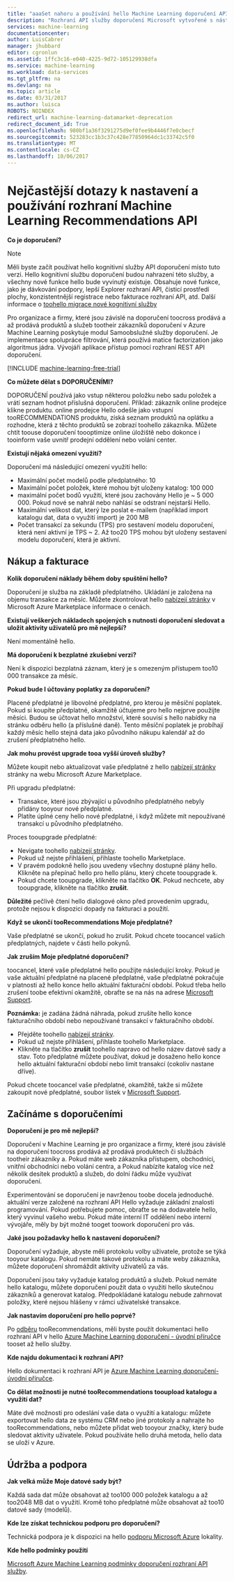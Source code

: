 ```yaml
---
title: "aaaSet nahoru a používání hello Machine Learning doporučení API | Microsoft Docs"
description: "Rozhraní API služby doporučení Microsoft vytvořené s nástroji Azure Machine Learning – nejčastější dotazy"
services: machine-learning
documentationcenter: 
author: LuisCabrer
manager: jhubbard
editor: cgronlun
ms.assetid: 1ffc3c16-e040-4225-9d72-105129938dfa
ms.service: machine-learning
ms.workload: data-services
ms.tgt_pltfrm: na
ms.devlang: na
ms.topic: article
ms.date: 03/31/2017
ms.author: luisca
ROBOTS: NOINDEX
redirect_url: machine-learning-datamarket-deprecation
redirect_document_id: True
ms.openlocfilehash: 980bf1a36f3291275d9ef0fee9b4446f7e0cbecf
ms.sourcegitcommit: 523283cc1b3c37c428e77850964dc1c33742c5f0
ms.translationtype: MT
ms.contentlocale: cs-CZ
ms.lasthandoff: 10/06/2017
---
```

# <a name="setting-up-and-using-machine-learning-recommendations-api-faq"></a>Nejčastější dotazy k nastavení a používání rozhraní Machine Learning Recommendations API
**Co je doporučení?**

> [!NOTE]
> Měli byste začít používat hello kognitivní služby API doporučení místo tuto verzi. Hello kognitivní službu doporučení budou nahrazení této služby, a všechny nové funkce hello bude vyvinutý existuje. Obsahuje nové funkce, jako je dávkování podpory, lepší Explorer rozhraní API, čisticí prostředí plochy, konzistentnější registrace nebo fakturace rozhraní API, atd.
> Další informace o [toohello migrace nové kognitivní služby](http://aka.ms/recomigrate)
> 
> 

Pro organizace a firmy, které jsou závislé na doporučení toocross prodává a až prodává produktů a služeb tootheir zákazníků doporučení v Azure Machine Learning poskytuje modul Samoobslužné služby doporučení. Je implementace spolupráce filtrování, která používá matice factorization jako algoritmus jádra. Vývojáři aplikace přístup pomocí rozhraní REST API doporučení. 

[!INCLUDE [machine-learning-free-trial](../../includes/machine-learning-free-trial.md)]

**Co můžete dělat s DOPORUČENÍMI?**

DOPORUČENÍ používá jako vstup některou položku nebo sadu položek a vrátí seznam hodnot příslušná doporučení. Příklad: zákazník online prodejce klikne produktu. online prodejce Hello odešle jako vstupní tooRECOMMENDATIONS produktu, získá seznam produktů na oplátku a rozhodne, která z těchto produktů se zobrazí toohello zákazníka. Můžete chtít toouse doporučení toooptimize online úložiště nebo dokonce i tooinform vaše uvnitř prodejní oddělení nebo volání center.

**Existují nějaká omezení využití?**

Doporučení má následující omezení využití hello:

* Maximální počet modelů podle předplatného: 10
* Maximální počet položek, které mohou být uloženy katalog: 100 000
* maximální počet bodů využití, které jsou zachovány Hello je ~ 5 000 000. Pokud nové se nahrál nebo nahlásí se odstraní nejstarší Hello.
* Maximální velikost dat, který lze poslat e-mailem (například import katalogu dat, data o využití import) je 200 MB
* Počet transakcí za sekundu (TPS) pro sestavení modelu doporučení, která není aktivní je TPS ~ 2. Až too20 TPS mohou být uloženy sestavení modelu doporučení, která je aktivní.

## <a name="purchase-and-billing"></a>Nákup a fakturace
**Kolik doporučení náklady během doby spuštění hello?**

Doporučení je služba na základě předplatného. Ukládání je založena na objemu transakce za měsíc. Můžete zkontrolovat hello [nabízejí stránky](https://datamarket.azure.com/dataset/amla/recommendations) v Microsoft Azure Marketplace informace o cenách.

**Existují veškerých nákladech spojených s nutnosti doporučení sledovat a uložit aktivity uživatelů pro mě nejlepší?**

Není momentálně hello.

**Má doporučení k bezplatné zkušební verzi?**

Není k dispozici bezplatná záznam, který je s omezeným přístupem too10 000 transakce za měsíc.

**Pokud bude I účtovány poplatky za doporučení?**

Placené předplatné je libovolné předplatné, pro kterou je měsíční poplatek. Pokud si koupíte předplatné, okamžitě účtujeme pro hello nejprve použijte měsíci. Budou se účtovat hello množství, které souvisí s hello nabídky na stránku odběru hello (a příslušné daně). Tento měsíční poplatek je probíhají každý měsíc hello stejná data jako původního nákupu kalendář až do zrušení předplatného hello. 

**Jak mohu provést upgrade tooa vyšší úroveň služby?**

Můžete koupit nebo aktualizovat vaše předplatné z hello [nabízejí stránky](https://datamarket.azure.com/dataset/amla/recommendations) stránky na webu Microsoft Azure Marketplace.

Při upgradu předplatné:

* Transakce, které jsou zbývající u původního předplatného nebyly přidány tooyour nové předplatné. 
* Platíte úplné ceny hello nové předplatné, i když můžete mít nepoužívané transakcí u původního předplatného.

Proces tooupgrade předplatné:

* Nevigate toohello [nabízejí stránky](https://datamarket.azure.com/dataset/amla/recommendations).
* Pokud už nejste přihlášení, přihlaste toohello Marketplace.
* V pravém podokně hello jsou uvedeny všechny dostupné plány hello. Klikněte na přepínač hello pro hello plánu, který chcete tooupgrade k.
* Pokud chcete tooupgrade, klikněte na tlačítko **OK**. Pokud nechcete, aby tooupgrade, klikněte na tlačítko **zrušit**.

**Důležité** pečlivě čtení hello dialogové okno před provedením upgradu, protože nejsou k dispozici dopady na fakturaci a použití.

**Když se ukončí tooRecommendations Moje předplatné?**

Vaše předplatné se ukončí, pokud ho zrušit. Pokud chcete toocancel vašich předplatných, najdete v části hello pokynů.

**Jak zruším Moje předplatné doporučení?**

toocancel, které vaše předplatné hello použijte následující kroky. Pokud je vaše aktuální předplatné na placené předplatné, vaše předplatné pokračuje v platnosti až hello konce hello aktuální fakturační období. Pokud třeba hello zrušení toobe efektivní okamžitě, obraťte se na nás na adrese [Microsoft Support](https://support.microsoft.com/oas/default.aspx?gprid=17024&st=1&wfxredirect=1&sd=gn).

**Poznámka:** je zadána žádná náhrada, pokud zrušíte hello konce fakturačního období nebo nepoužívané transakcí v fakturačního období.

* Přejděte toohello [nabízejí stránky](https://datamarket.azure.com/dataset/amla/recommendations).
* Pokud už nejste přihlášení, přihlaste toohello Marketplace.
* Klikněte na tlačítko **zrušit** toohello napravo od hello název datové sady a stav. Toto předplatné můžete používat, dokud je dosaženo hello konce hello aktuální fakturační období nebo limit transakcí (cokoliv nastane dříve).

Pokud chcete toocancel vaše předplatné, okamžitě, takže si můžete zakoupit nové předplatné, soubor lístek v [Microsoft Support](https://support.microsoft.com/oas/default.aspx?gprid=17024&st=1&wfxredirect=1&sd=gn).

## <a name="getting-started-with-recommendations"></a>Začínáme s doporučeními
**Doporučení je pro mě nejlepší?** 

Doporučení v Machine Learning je pro organizace a firmy, které jsou závislé na doporučení toocross prodává až prodává produktech či službách tootheir zákazníky a. Pokud máte web zákazníka přístupem, obchodníci, vnitřní obchodníci nebo volání centra, a Pokud nabízíte katalog více než několik desítek produktů a služeb, do dolní řádku může využívat doporučení. 

Experimentování se doporučení je navrženou toobe docela jednoduché. aktuální verze založené na rozhraní API Hello vyžaduje základní znalosti programování. Pokud potřebujete pomoc, obraťte se na dodavatele hello, který vyvinul vašeho webu. Pokud máte interní IT oddělení nebo interní vývojáře, měly by být možné tooget toowork doporučení pro vás. 

**Jaké jsou požadavky hello k nastavení doporučení?**

Doporučení vyžaduje, abyste měli protokolu volby uživatele, protože se týká tooyour katalogu. Pokud nemáte takové protokolu a máte weby zákazníka, můžete doporučení shromáždit aktivity uživatelů za vás. 

Doporučení jsou taky vyžaduje katalog produktů a služeb. Pokud nemáte hello katalogu, můžete doporučení použít data o využití hello skutečnou zákazníků a generovat katalog. Předpokládané katalogu nebude zahrnovat položky, které nejsou hlášeny v rámci uživatelské transakce.

**Jak nastavím doporučení pro hello poprvé?**

Po [odběru](https://datamarket.azure.com/dataset/amla/recommendations) tooRecommendations, měli byste použít dokumentaci hello rozhraní API v hello [Azure Machine Learning doporučení - úvodní příručce](machine-learning-recommendation-api-quick-start-guide.md) tooset až hello služby.

**Kde najdu dokumentaci k rozhraní API?** 

Hello dokumentaci k rozhraní API je [Azure Machine Learning doporučení-úvodní příručce](machine-learning-recommendation-api-quick-start-guide.md).

**Co dělat možnosti je nutné tooRecommendations tooupload katalogu a využití dat?**

Máte dvě možnosti pro odeslání vaše data o využití a katalogu: můžete exportovat hello data ze systému CRM nebo jiné protokoly a nahrajte ho tooRecommendations, nebo můžete přidat web tooyour značky, který bude sledovat aktivity uživatele. Pokud používáte hello druhá metoda, hello data se uloží v Azure.

## <a name="maintenance-and-support"></a>Údržba a podpora
**Jak velká může Moje datové sady být?**

Každá sada dat může obsahovat až too100 000 položek katalogu a až too2048 MB dat o využití.
Kromě toho předplatné může obsahovat až too10 datové sady (modelů).

**Kde lze získat technickou podporu pro doporučení?**

Technická podpora je k dispozici na hello [podporu Microsoft Azure](https://social.msdn.microsoft.com/forums/azure/home?forum=MachineLearning) lokality.

**Kde hello podmínky použití**

[Microsoft Azure Machine Learning podmínky doporučení rozhraní API služby](https://datamarket.azure.com/dataset/amla/recommendations#terms).

